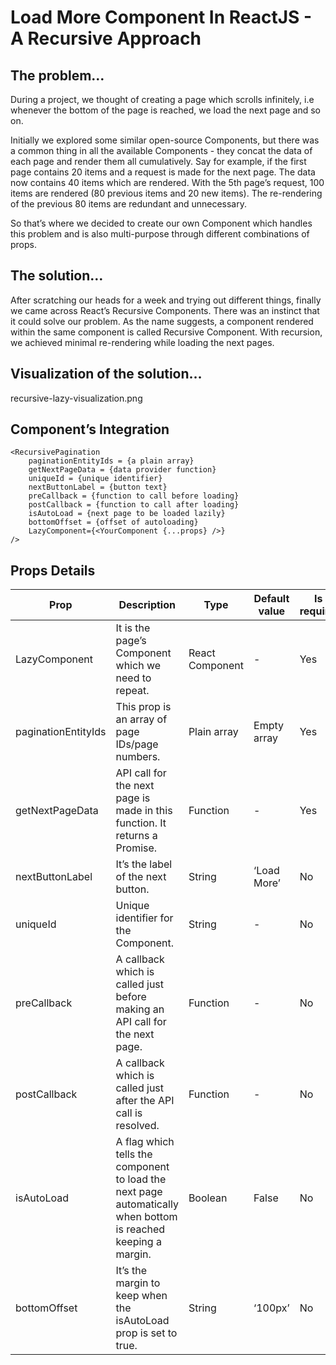 # Load More Component In ReactJS - A Recursive Approach
## The problem…
During a project, we thought of creating a page which scrolls infinitely, i.e whenever the bottom of the page is reached, we load the next page and so on.

Initially we explored some similar open-source Components, but there was a common thing in all the available Components - they concat the data of each page and render them all cumulatively. Say for example, if the first page contains 20 items and a request is made for the next page. The data now contains 40 items which are rendered. With the 5th page’s request, 100 items are rendered (80 previous items and 20 new items). The re-rendering of the previous 80 items are redundant and unnecessary.

So that’s where we decided to create our own Component which handles this problem and is also multi-purpose through different combinations of props.
## The solution…
After scratching our heads for a week and trying out different things, finally we came across React’s Recursive Components. There was an instinct that it could solve our problem. As the name suggests, a component rendered within the same component is called Recursive Component. With recursion, we achieved minimal re-rendering while loading the next pages.
## Visualization of the solution…
recursive-lazy-visualization.png

## Component’s Integration
```
<RecursivePagination 
	paginationEntityIds = {a plain array}
	getNextPageData = {data provider function}
	uniqueId = {unique identifier}
	nextButtonLabel = {button text}
	preCallback = {function to call before loading}
	postCallback = {function to call after loading}
	isAutoLoad = {next page to be loaded lazily}
	bottomOffset = {offset of autoloading}
	LazyComponent={<YourComponent {...props} />}
/>
```
## Props Details
| Prop | Description | Type | Default value | Is it required? |
| ---- | --------------------------- | ---- | ------------- | --------------- |
| LazyComponent | It is the page’s Component which we need to repeat. | React Component | - | Yes |
| paginationEntityIds | This prop is an array of page IDs/page numbers. | Plain array | Empty array | Yes |
| getNextPageData | API call for the next page is made in this function. It returns a Promise. | Function | - | Yes |
| nextButtonLabel | It’s the label of the next button. | String | ‘Load More’ | No |
| uniqueId | Unique identifier for the Component. | String | - | No |
| preCallback | A callback which is called just before making an API call for the next page. | Function | - | No |
| postCallback | A callback which is called just after the API call is resolved. | Function | - | No |
| isAutoLoad | A flag which tells the component to load the next page automatically when bottom is reached keeping a margin. | Boolean | False | No |
| bottomOffset | It’s the margin to keep when the isAutoLoad prop is set to true. | String | ‘100px’ | No |
